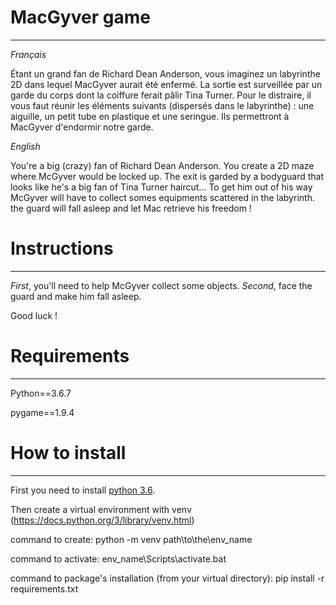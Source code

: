 ﻿# MacGyver game
----------------
*Français*

Étant un grand fan de Richard Dean Anderson, vous imaginez un labyrinthe 2D dans lequel MacGyver 
aurait été enfermé. La sortie est surveillée par un garde du corps dont la coiffure ferait pâlir Tina Turner. 
Pour le distraire, il vous faut réunir les éléments suivants (dispersés dans le labyrinthe) : 
une aiguille, un petit tube en plastique et une seringue. 
Ils permettront à MacGyver d'endormir notre garde.

*English*

You're a big (crazy) fan of Richard Dean Anderson. You create a 2D maze where McGyver would be locked up. The exit is garded by
a bodyguard that looks like he's a big fan of Tina Turner haircut... To get him out of his way McGyver will have to collect
somes equipments scattered in the labyrinth.
the guard will fall asleep and let Mac retrieve his freedom !


# Instructions
---------------
*First*, you'll need to help McGyver collect some objects.
*Second*, face the guard and make him fall asleep. 

Good luck !


# Requirements
---------------
Python==3.6.7

pygame==1.9.4


# How to install
-----------------
First you need to install [python 3.6](https://www.python.org/).

Then create a virtual environment with venv (https://docs.python.org/3/library/venv.html)

command to create: python -m venv path\to\the\env_name

command to activate: env_name\Scripts\activate.bat

command to package's installation (from your virtual directory): pip install -r requirements.txt


